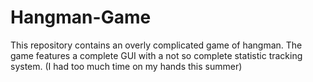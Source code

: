 # Hangman-Game

This repository contains an overly complicated game of hangman. The game features a complete GUI with a not so complete statistic tracking system.
(I had too much time on my hands this summer)

